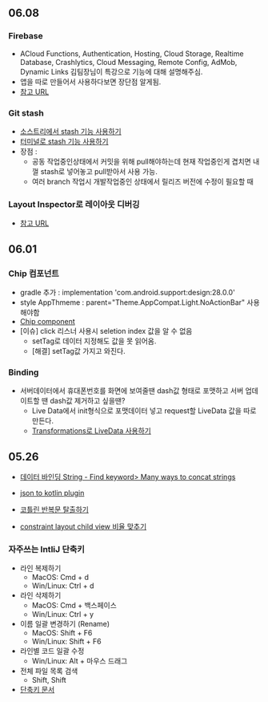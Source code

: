 ## 06.08
### Firebase
 - ACloud Functions, Authentication, Hosting, Cloud Storage, Realtime Database, Crashlytics, Cloud Messaging, Remote Config, AdMob, Dynamic Links
 김팀장님이 특강으로 기능에 대해 설명해주심.
 - 앱을 따로 만들어서 사용하다보면 장단점 알게됨.
 - [참고 URL](https://firebase.google.com/)
 
### Git stash
 - [소스트리에서 stash 기능 사용하기](https://okayoon.tistory.com/entry/git-Stash-%EC%86%8C%EC%8A%A4%ED%8A%B8%EB%A6%AC%EC%97%90%EC%84%9C-%EC%82%AC%EC%9A%A9%ED%95%B4%EB%B3%B4%EA%B8%B0)
 - [터미널로 stash 기능 사용하기](https://gmlwjd9405.github.io/2018/05/18/git-stash.html)
 - 장점 : 
   - 공동 작업중인상태에서 커밋을 위해 pull해야하는데 현재 작업중인게 겹치면 내껄 stash로 넣어놓고 pull받아서 사용 가능.
   - 여러 branch 작업시 개발작업중인 상태에서 릴리즈 버전에 수정이 필요할 때 
   
###  Layout Inspector로 레이아웃 디버깅
- [참고 URL](https://developer.android.com/studio/debug/layout-inspector?hl=ko)

## 06.01
### Chip 컴포넌트
- gradle 추가 : implementation 'com.android.support:design:28.0.0'
- style AppThmeme : parent="Theme.AppCompat.Light.NoActionBar" 사용해야함
- [Chip component](https://medium.com/wasd/material-design-chip-%EC%82%AC%EC%9A%A9%EB%B2%95-in-android-154f29f88241)
- [이슈] click 리스너 사용시 seletion index 값을 알 수 없음
  - setTag로 데이터 지정해도 값을 못 읽어옴.
  - [해결] setTag값 가지고 와진다.
  
### Binding
- 서버데이터에서 휴대폰번호를 화면에 보여줄땐 dash값 형태로 포맷하고 서버 업데이트할 땐 dash값 제거하고 싶을땐?
  - Live Data에서 init형식으로 포맷데이터 넣고 request할 LiveData 값을 따로 만든다.
  - [Transformations로 LiveData 사용하기](https://wooooooak.github.io/android/2019/07/13/liveData%EB%B3%80%ED%98%95%ED%95%98%EA%B8%B0/)
  
## 05.26
- [데이터 바인딩 String - Find keyword> Many ways to concat strings](https://stackoverflow.com/questions/40039942/i-want-to-concat-two-strings-for-a-textview-in-android-data-binding-api)

- [json to kotlin plugin](https://lonepine.tistory.com/entry/Android-Studio-%EC%97%90%EC%84%9C-JSON-Kotlin-Class-%EC%89%BD%EA%B2%8C-%EB%A7%8C%EB%93%A4%EA%B8%B0)

- [코틀린 반복문 탈출하기](https://kotlinlang.org/docs/reference/returns.html)

- [constraint layout child view 비율 맞추기](http://dktfrmaster.blogspot.com/2018/05/constraintlayout-11.html)

### 자주쓰는 IntliJ 단축키
- 라인 복제하기
  - MacOS: Cmd + d
  - Win/Linux: Ctrl + d
- 라인 삭제하기
  - MacOS: Cmd + 백스페이스
  - Win/Linux: Ctrl + y
- 이름 일괄 변경하기 (Rename)
  - MacOS: Shift + F6
  - Win/Linux: Shift + F6
- 라인별 코드 일괄 수정
   - Win/Linux: Alt + 마우스 드래그
- 전체 파일 목록 검색
   - Shift, Shift
- [단축키 문서](https://gmlwjd9405.github.io/2019/05/21/intellij-shortkey.html)
